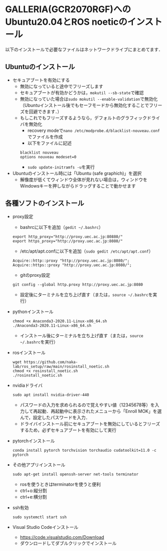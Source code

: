 # GALLERIA(GCR2070RGF)へのUbuntu20.04とROS noeticのインストール
以下のインストールで必要なファイルはネットワークドライブにまとめてます．

## Ubuntuのインストール
- セキュアブートを有効にする
  - 無効になっていると途中でフリーズします
  - セキュアブートが有効かどうかは，`mokutil --sb-state`で確認
  - 無効になっていた場合は`sudo mokutil --enable-validation`で無効化（Ubuntuインストール後でもセーフモードから無効化することでフリーズを回避できます．）
  - もしこれでもフリーズするようなら，デフォルトのグラフィックドライバを無効化
    - recovery modeで`nano /etc/modprobe.d/blacklist-nouveau.conf`でファイルを作成
    - 以下をファイルに記述
    ```
    blacklist nouveau
    options nouveau modeset=0
    ```
    - `sudo update-initramfs -u`を実行
- Ubuntuのインストール時には「Ubuntu (safe graphich)」を選択
	- 解像度が低くてウィンドウ全体が見れない場合は，ウィンドウをWindowsキーを押しながらドラッグすることで動かせます

## 各種ソフトのインストール
- proxy設定
  - bashrcに以下を追加（`gedit ~/.bashrc`）
  ```
  export http_proxy="http://proxy.uec.ac.jp:80880/"
  export https_proxy="http://proxy.uec.ac.jp:8080/"
  ```
  - /etc/apt/apt.confに以下を追加（`sudo gedit /etc/apt/apt.conf`）
  ```
  Acquire::http::proxy "http://proxy.uec.ac.jp:8080/";
  Acquire::https::proxy "http://proxy.uec.ac.jp:8080/";
  ```
  - gitのproxy設定
  ```
  git config --global http.proxy http://proxy.uec.ac.jp:8080
  ```
  - 設定後にターミナルを立ち上げ直す（または，`source ~/.bashrc`を実行）
- pythonインストール
  ```
  chmod +x Anaconda3-2020.11-Linux-x86_64.sh
  ./Anaconda3-2020.11-Linux-x86_64.sh
  ```
  - インストール後にターミナルを立ち上げ直す（または，`source ~/.bashrc`を実行）
  
- rosインストール
  ```
  wget https://github.com/naka-lab/ros_setup/raw/main/rosinstall_noetic.sh
  chmod +x rosinstall_noetic.sh 
  ./rosinstall_noetic.sh
  ```
  
- nvidiaドライバ
  ```
  sudo apt install nvidia-driver-440
  ```
	- パスワードの入力を求められるので覚えやすい値（12345678等）を入力して再起動．再起動中に表示されたメニューから「Enroll MOK」を選んで，設定したパスワードを入力．
	- ドライバインストール前にセキュアブートを無効にしているとフリーズするため，必ずセキュアブートを有効にして実行
  
- pytorchインストール
  ```
  conda install pytorch torchvision torchaudio cudatoolkit=11.0 -c pytorch
  ```
  
- その他アプリインストール
  ```
  sudo apt-get install openssh-server net-tools terminator
  ```
	- rosを使うときはterminatorを使うと便利
    - ctrl+o:縦分割
    - ctrl+e:横分割
  
- ssh有効
  ```
  sudo systemctl start ssh
  ```

- Visual Studio Codeインストール
	- https://code.visualstudio.com/Download
	- ダウンロードしてダブルクリックでインストール
